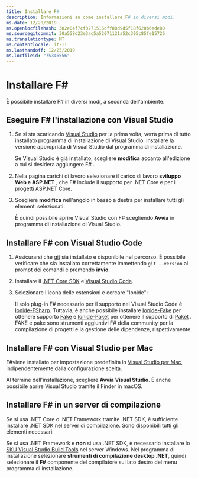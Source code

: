 ```yaml
---
title: Installare F#
description: Informazioni su come installare F# in diversi modi.
ms.date: 12/20/2019
ms.openlocfilehash: 302e04f7cf3271516dff88d9d5f18f620b6ede80
ms.sourcegitcommit: 30a558d23e3ac5a52071121a52c305c85fe15726
ms.translationtype: MT
ms.contentlocale: it-IT
ms.lasthandoff: 12/25/2019
ms.locfileid: "75346556"
---
```

# <a name="install-f"></a>Installare F\#

È possibile installare F# in diversi modi, a seconda dell'ambiente.

## <a name="install-f-with-visual-studio"></a>Eseguire F# l'installazione con Visual Studio

1. Se si sta scaricando [Visual Studio](https://visualstudio.microsoft.com/downloads/?utm_medium=microsoft&utm_source=docs.microsoft.com&utm_campaign=inline+link&utm_content=download+vs2019) per la prima volta, verrà prima di tutto installato programma di installazione di Visual Studio. Installare la versione appropriata di Visual Studio dal programma di installazione.

   Se Visual Studio è già installato, scegliere **modifica** accanto all'edizione a cui si desidera aggiungere F# .

2. Nella pagina carichi di lavoro selezionare il carico di lavoro **sviluppo Web e ASP.NET** , che F# include il supporto per .NET Core e per i progetti ASP.NET Core.

3. Scegliere **modifica** nell'angolo in basso a destra per installare tutti gli elementi selezionati.

   È quindi possibile aprire Visual Studio con F# scegliendo **Avvia** in programma di installazione di Visual Studio.

## <a name="install-f-with-visual-studio-code"></a>Installare F# con Visual Studio Code

1. Assicurarsi che [git](https://git-scm.com/download) sia installato e disponibile nel percorso. È possibile verificare che sia installato correttamente immettendo `git --version` al prompt dei comandi e premendo **invio**.

2. Installare il [.NET Core SDK](https://dotnet.microsoft.com/download) e [Visual Studio Code](https://code.visualstudio.com).

3. Selezionare l'icona delle estensioni e cercare "Ionide":

   Il solo plug-in F# necessario per il supporto nel Visual Studio Code è [Ionide-FSharp](https://marketplace.visualstudio.com/items?itemName=Ionide.Ionide-fsharp). Tuttavia, è anche possibile installare [Ionide-Fake](https://marketplace.visualstudio.com/items?itemName=Ionide.Ionide-FAKE) per ottenere supporto [Fake](https://fake.build/) e [Ionide-Paket](https://marketplace.visualstudio.com/items?itemName=Ionide.Ionide-Paket) per ottenere il supporto di [Paket](https://fsprojects.github.io/Paket/) . FAKE e pake sono strumenti aggiuntivi F# della community per la compilazione di progetti e la gestione delle dipendenze, rispettivamente.

## <a name="install-f-with-visual-studio-for-mac"></a>Installare F# con Visual Studio per Mac

F#viene installato per impostazione predefinita in [Visual Studio per Mac](https://visualstudio.microsoft.com/vs/mac/?utm_medium=microsoft&utm_source=docs.microsoft.com&utm_campaign=inline+link), indipendentemente dalla configurazione scelta.

Al termine dell'installazione, scegliere **Avvia Visual Studio**. È anche possibile aprire Visual Studio tramite il Finder in macOS.

## <a name="install-f-on-a-build-server"></a>Installare F# in un server di compilazione

Se si usa .NET Core o .NET Framework tramite .NET SDK, è sufficiente installare .NET SDK nel server di compilazione. Sono disponibili tutti gli elementi necessari.

Se si usa .NET Framework e **non** si usa .NET SDK, è necessario installare lo [SKU Visual Studio Build Tools](https://visualstudio.microsoft.com/thank-you-downloading-visual-studio/?sku=BuildTools&rel=16) nel server Windows. Nel programma di installazione selezionare **strumenti di compilazione desktop .NET**, quindi selezionare il **F#** componente del compilatore sul lato destro del menu programma di installazione.
